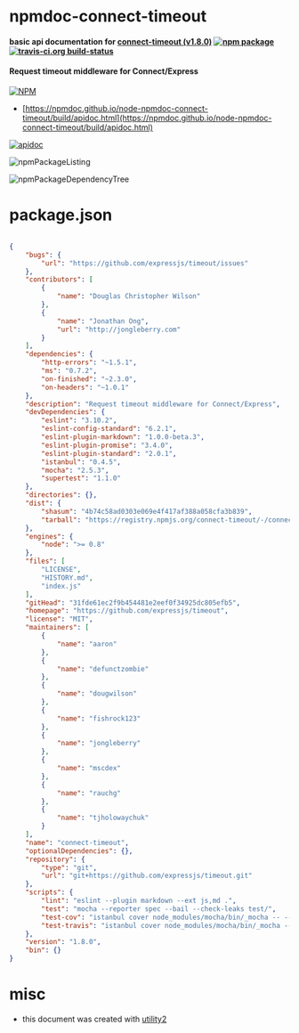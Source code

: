 # npmdoc-connect-timeout

#### basic api documentation for  [connect-timeout (v1.8.0)](https://github.com/expressjs/timeout)  [![npm package](https://img.shields.io/npm/v/npmdoc-connect-timeout.svg?style=flat-square)](https://www.npmjs.org/package/npmdoc-connect-timeout) [![travis-ci.org build-status](https://api.travis-ci.org/npmdoc/node-npmdoc-connect-timeout.svg)](https://travis-ci.org/npmdoc/node-npmdoc-connect-timeout)

#### Request timeout middleware for Connect/Express

[![NPM](https://nodei.co/npm/connect-timeout.png?downloads=true&downloadRank=true&stars=true)](https://www.npmjs.com/package/connect-timeout)

- [https://npmdoc.github.io/node-npmdoc-connect-timeout/build/apidoc.html](https://npmdoc.github.io/node-npmdoc-connect-timeout/build/apidoc.html)

[![apidoc](https://npmdoc.github.io/node-npmdoc-connect-timeout/build/screenCapture.buildCi.browser.%252Ftmp%252Fbuild%252Fapidoc.html.png)](https://npmdoc.github.io/node-npmdoc-connect-timeout/build/apidoc.html)

![npmPackageListing](https://npmdoc.github.io/node-npmdoc-connect-timeout/build/screenCapture.npmPackageListing.svg)

![npmPackageDependencyTree](https://npmdoc.github.io/node-npmdoc-connect-timeout/build/screenCapture.npmPackageDependencyTree.svg)



# package.json

```json

{
    "bugs": {
        "url": "https://github.com/expressjs/timeout/issues"
    },
    "contributors": [
        {
            "name": "Douglas Christopher Wilson"
        },
        {
            "name": "Jonathan Ong",
            "url": "http://jongleberry.com"
        }
    ],
    "dependencies": {
        "http-errors": "~1.5.1",
        "ms": "0.7.2",
        "on-finished": "~2.3.0",
        "on-headers": "~1.0.1"
    },
    "description": "Request timeout middleware for Connect/Express",
    "devDependencies": {
        "eslint": "3.10.2",
        "eslint-config-standard": "6.2.1",
        "eslint-plugin-markdown": "1.0.0-beta.3",
        "eslint-plugin-promise": "3.4.0",
        "eslint-plugin-standard": "2.0.1",
        "istanbul": "0.4.5",
        "mocha": "2.5.3",
        "supertest": "1.1.0"
    },
    "directories": {},
    "dist": {
        "shasum": "4b74c58ad0303e069e4f417af388a058cfa3b839",
        "tarball": "https://registry.npmjs.org/connect-timeout/-/connect-timeout-1.8.0.tgz"
    },
    "engines": {
        "node": ">= 0.8"
    },
    "files": [
        "LICENSE",
        "HISTORY.md",
        "index.js"
    ],
    "gitHead": "31fde61ec2f9b454481e2eef0f34925dc805efb5",
    "homepage": "https://github.com/expressjs/timeout",
    "license": "MIT",
    "maintainers": [
        {
            "name": "aaron"
        },
        {
            "name": "defunctzombie"
        },
        {
            "name": "dougwilson"
        },
        {
            "name": "fishrock123"
        },
        {
            "name": "jongleberry"
        },
        {
            "name": "mscdex"
        },
        {
            "name": "rauchg"
        },
        {
            "name": "tjholowaychuk"
        }
    ],
    "name": "connect-timeout",
    "optionalDependencies": {},
    "repository": {
        "type": "git",
        "url": "git+https://github.com/expressjs/timeout.git"
    },
    "scripts": {
        "lint": "eslint --plugin markdown --ext js,md .",
        "test": "mocha --reporter spec --bail --check-leaks test/",
        "test-cov": "istanbul cover node_modules/mocha/bin/_mocha -- --reporter dot --check-leaks test/",
        "test-travis": "istanbul cover node_modules/mocha/bin/_mocha --report lcovonly -- --reporter dot --check-leaks test/"
    },
    "version": "1.8.0",
    "bin": {}
}
```



# misc
- this document was created with [utility2](https://github.com/kaizhu256/node-utility2)
